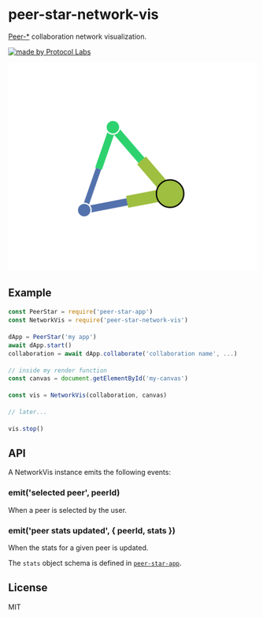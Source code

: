 # peer-star-network-vis

[Peer-*](https://github.com/ipfs-shipyard/peer-star-app) collaboration network visualization.

[![made by Protocol Labs](https://img.shields.io/badge/made%20by-Protocol%20Labs-blue.svg?style=flat-square)](https://protocol.ai)

![Example](docs/example.png)

## Example

```js
const PeerStar = require('peer-star-app')
const NetworkVis = require('peer-star-network-vis')

dApp = PeerStar('my app')
await dApp.start()
collaboration = await dApp.collaborate('collaboration name', ...)

// inside my render function
const canvas = document.getElementById('my-canvas')

const vis = NetworkVis(collaboration, canvas)

// later...

vis.stop()
```

## API

A NetworkVis instance emits the following events:

### emit('selected peer', peerId)

When a peer is selected by the user.


### emit('peer stats updated', { peerId, stats })

When the stats for a given peer is updated.

The `stats` object schema is defined in [`peer-star-app`](github.com/ipfs-shipyard/peer-star-app#readme).


## License

MIT
